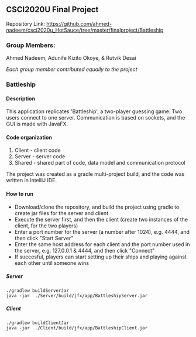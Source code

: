 ## CSCI2020U Final Project
Repository Link: https://github.com/ahmed-nadeem/csci2020u_HotSauce/tree/master/finalproject/Battleship

### Group Members:
Ahmed Nadeem, Adunife Kizito Okoye, & Rutvik Desai

*Each group member contributed equally to the project*

### Battleship

#### Description
This application replicates 'Battleship', a two-player guessing game. Two users connect to one server. Communication is based on sockets, and the GUI is made with JavaFX. 


#### Code organization
1. Client - client code
2. Server - server code
3. Shared - shared part of code, data model and communication protocol

The project was created as a gradle multi-project build, and the code was written in IntelliJ IDE.
  
#### How to run
* Download/clone the repository, and build the project using gradle to create jar files for the server and client
* Execute the server first, and then the client (create two instances of the client, for the two players)
* Enter a port number for the server (a number after 1024), e.g. 4444, and then click "Start Server"
* Enter the same host address for each client and the port number used in the server, e.g. 127.0.0.1 & 4444, and then click "Connect"
* If succesful, players can start setting up their ships and playing against each other until someone wins

##### Server
    ./gradlew buildServerJar
    java -jar  ./Server/build/jfx/app/BattleshipServer.jar
    
##### Client
    ./gradlew buildClientJar
    java -jar  ./Client/build/jfx/app/BattleshipClient.jar


